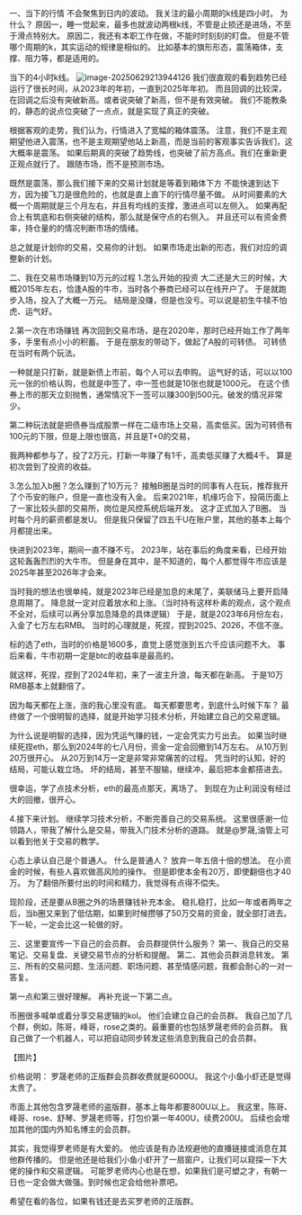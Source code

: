 一、当下的行情
不会聚焦到日内的波动。
我关注的最小周期的k线是四小时。
为什么？
原因一，睡一觉起来，最多也就波动两根k线，不管是止损还是进场，不至于滑点特别大。
原因二，我还有本职工作在做，不能时时刻刻的盯盘。
但是不管哪个周期的k，其实运动的规律是相似的。
比如基本的旗形形态，震荡箱体，支撑、阻力等，都是适用的。

当下的4小时k线。
![image-20250629213944126](image\image-20250629213944126.png)
我们很直观的看到趋势已经运行了很长时间，从2023年的年初，一直到2025年年初。
而且回调的比较深，在回调之后没有突破新高。或者说突破了新高，但不是有效突破。
我们不能教条的，静态的说点位突破了一点点，就是实现了真正的突破。

根据客观的走势，我们认为，行情进入了宽幅的箱体震荡。
注意，我们不是主观期望他进入震荡，也不是主观期望他站上新高，而是当前的客观事实告诉我们，这大概率是震荡。
如果后期真的突破了趋势线，也突破了前方高点。我们在重新更正观点就行了。
跟随市场，而不是预测市场。

既然是震荡，那么我们接下来的交易计划就是等着到箱体下方
不能快速到达下方，因为接飞刀是很危险的，也就是直上直下的行情尽量不做。
从时间要素的大概一个周期就是三个月左右，并且有均线的支撑，激进点可以左侧入。
如果再配合上有筑底和右侧突破的结构，那么就是保守点的右侧入。
并且还可以有资金费率，持仓量的的情况判断市场的情绪。

总之就是计划你的交易，交易你的计划。
如果市场走出新的形态，我们对应的调整新的计划。

二、我在交易市场赚到10万元的过程
1.怎么开始的投资
大二还是大三的时候，大概2015年左右，恰逢A股的牛市，当时各个券商已经可以在线开户了。
于是就跑步入场，投入了大概一万元。
结局是没赚，但是也没亏。可以说是初生牛犊不怕虎、运气好。

2.第一次在市场赚钱
再次回到交易市场，是在2020年，那时已经开始工作了两年多，手里有点小小的积蓄。
于是在朋友的带动下，做起了A股的可转债。
可转债在当时有两个玩法。

一种就是只打新，就是新债上市前，每个人可以去申购。
运气好的话，可以以100元一张的价格认购，也就是中签了，中一签也就是10张也就是1000元。
在这个债券上市的那天立刻抛售，通常情况下一签可以赚300到500元。破发的情况非常少。

第二种玩法就是把债券当成股票一样在二级市场上交易，高卖低买。因为可转债有100元的下限，但是上限也很高，并且是T+0的交易，

我两种都参与了，投了2万元，打新一年赚了有1千，高卖低买赚了大概4千。
算是初次尝到了投资的收益。

3.怎么加入b圈？怎么赚到了10万元？
接触B圈是当时的同事有人在玩，推荐我开了个币安的账户，但是一直也没有入金。
后来2021年，机缘巧合下，投简历面上了一家比较头部的交易所，岗位是风控系统后端开发。
这才正式加入了B圈。
当时每个月的薪资都是发U。
但是我只保留了四五千U在账户里，其他的基本上每个月都提出来。

快进到2023年，期间一直不赚不亏。
2023年，站在事后的角度来看，已经开始这轮轰轰烈烈的大牛市。
但是身在其中，是不知道的，每个人都觉得牛市应该是2025年甚至2026年才会来。

当时我的想法也很单纯，就是2023年已经是加息的末尾了，美联储马上要开启降息周期了。
降息就一定对应着放水和上涨。（当时持有这样朴素的观点，这个观点不全对，后续可以再分享加息降息的具体逻辑）
于是，就是2023年6月份左右，入金了七万左右RMB。
当时的心理就是，死捏，捏到2025、2026，不信不涨。

标的选了eth，当时的价格是1600多，直觉上感觉涨到五六千应该问题不大。
事后来看，牛市初期一定是btc的收益率是最高的。

就这样，死捏，捏到了2024年初，来了一波主升浪，每天都在新高。
于是10万RMB基本上就翻倍了。

因为每天都在上涨，涨的我心里没有底。
每天都要思考，到底什么时候下车？
最终做了一个很明智的选择，就是开始学习技术分析，开始建立自己的交易逻辑。

为什么说是明智的选择，因为凭运气赚的钱，一定会凭实力亏出去。
如果当时继续死捏eth，那么到2024年的七八月份，资金一定会回撤到14万左右。
从10万到20万很开心。
从20万到14万一定是非常非常痛苦的过程。
凭当时的认知，好的结局，可能认栽立场。
坏的结局，甚至不服输，继续冲，最后把本金都搭进去。

很幸运，学了点技术分析，eth的最高点那天，离场了。
到现在为止利润没有经过大的回撤，很开心。

4.接下来计划。
继续学习技术分析，不断完善自己的交易系统。
这里很感谢一位领路人，带我了解什么是交易，带我入门技术分析的道路。
就是@罗晟,油管上可以看到他关于交易的教学。

心态上承认自己是个普通人。
什么是普通人？
放弃一年五倍十倍的想法。
在小资金的时候，有些人喜欢做高风险的操作。
但是即使本金有20万，即使翻倍也才40万。
为了翻倍所要付出的时间和精力，我觉得有点得不偿失。

现阶段，还是要从B圈之外的场景赚钱补充本金。
稳扎稳打，比如一年或者两年之后，当b圈又来到了低估期，如果到时候攒够了50万交易的资金，就全部打进去。
下一轮，一定会比这一轮做的好。


三、这里要宣传一下自己的会员群。
会员群提供什么服务？
第一、我自己的交易笔记、交易复盘、关键交易节点的分析和提醒。
第二、其他会员群消息转发。
第三、所有的交易问题、生活问题、职场问题、甚至情感问题，我都会耐心的一对一答复。

第一点和第三很好理解。
再补充说一下第二点。

币圈很多喊单或着分享交易逻辑的kol。
他们会建立自己的会员群。
我自己加了几个群，例如，陈哥，峰哥，rose之类的。最重要的也包括罗晟老师的会员群。
我自己做了一个机器人，可以把自动同步转发这些消息到我自己的会员群。

【图片】

价格说明：
罗晟老师的正版群会员群收费就是6000U。
我这个小鱼小虾还是觉得太贵了。

市面上其他包含罗晟老师的盗版群，基本上每年都要800U以上。
我这里，陈哥、峰哥、rose、舒琴、罗晟老师等，打包价第一年400U，续费200U。
后续也会增加其他的国内外知名博主的会员群。

其实，我觉得罗老师是有大爱的。
他应该是有办法规避他的直播链接或消息在其他群传播的。
但是他还是给我们小鱼小虾开了一扇窗户，让我们可以窥探一下大佬的操作和交易逻辑。
可能罗老师内心也是在想，如果我们是可塑之才，有朝一日也一定会做大做强。到时候也定会给他补票吧。

希望在看的各位，如果有钱还是去买罗老师的正版群。